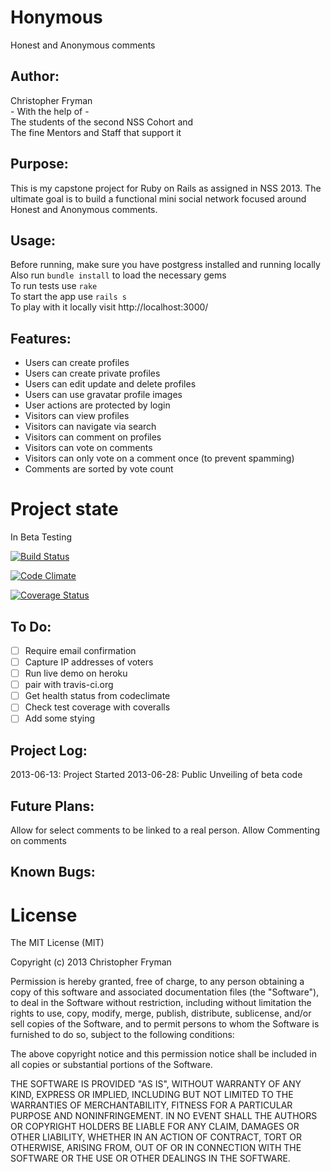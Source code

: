 Honymous
========
Honest and Anonymous comments


Author:
-------

Christopher Fryman <br>
\- With the help of - <br>
The students of the second NSS Cohort and <br>
The fine Mentors and Staff that support it <br>


Purpose:
--------

This is my capstone project for Ruby on Rails as assigned in NSS 2013.
The ultimate goal is to build a functional mini social network focused around Honest and Anonymous comments.


Usage:
------

Before running, make sure you have postgress installed and running locally<br>
Also run `bundle install` to load the necessary gems<br>
To run tests use `rake` <br>
To start the app use `rails s` <br>
To play with it locally visit http://localhost:3000/


Features:
---------

* Users can create profiles
* Users can create private profiles
* Users can edit update and delete profiles
* Users can use gravatar profile images
* User actions are protected by login
* Visitors can view profiles
* Visitors can navigate via search
* Visitors can comment on profiles
* Visitors can vote on comments
* Visitors can only vote on a comment once (to prevent spamming)
* Comments are sorted by vote count


Project state
=============

In Beta Testing<br>

[![Build Status](https://travis-ci.org/farfromguam/honymous.png)](https://travis-ci.org/farfromguam/honymous)

[![Code Climate](https://codeclimate.com/github/farfromguam/honymous.png)](https://codeclimate.com/github/farfromguam/honymous)

[![Coverage Status](https://coveralls.io/repos/farfromguam/honymous/badge.png)](https://coveralls.io/r/farfromguam/honymous)


To Do:
------

- [ ] Require email confirmation
- [ ] Capture IP addresses of voters
- [ ] Run live demo on heroku
- [ ] pair with travis-ci.org
- [ ] Get health status from codeclimate
- [ ] Check test coverage with coveralls
- [ ] Add some stying

Project Log:
------------

2013-06-13: Project Started
2013-06-28: Public Unveiling of beta code


Future Plans:
-------------

Allow for select comments to be linked to a real person.
Allow Commenting on comments


Known Bugs:
-----------


License
=======

The MIT License (MIT)

Copyright (c) 2013 Christopher Fryman

Permission is hereby granted, free of charge, to any person obtaining a copy
of this software and associated documentation files (the "Software"), to deal
in the Software without restriction, including without limitation the rights
to use, copy, modify, merge, publish, distribute, sublicense, and/or sell
copies of the Software, and to permit persons to whom the Software is
furnished to do so, subject to the following conditions:

The above copyright notice and this permission notice shall be included in
all copies or substantial portions of the Software.

THE SOFTWARE IS PROVIDED "AS IS", WITHOUT WARRANTY OF ANY KIND, EXPRESS OR
IMPLIED, INCLUDING BUT NOT LIMITED TO THE WARRANTIES OF MERCHANTABILITY,
FITNESS FOR A PARTICULAR PURPOSE AND NONINFRINGEMENT. IN NO EVENT SHALL THE
AUTHORS OR COPYRIGHT HOLDERS BE LIABLE FOR ANY CLAIM, DAMAGES OR OTHER
LIABILITY, WHETHER IN AN ACTION OF CONTRACT, TORT OR OTHERWISE, ARISING FROM,
OUT OF OR IN CONNECTION WITH THE SOFTWARE OR THE USE OR OTHER DEALINGS IN
THE SOFTWARE.
